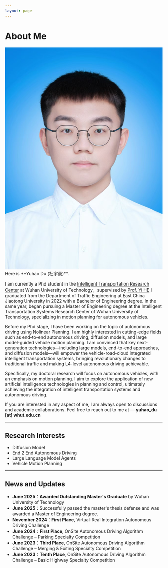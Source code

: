 ```yaml
---
layout: page
---
```


# About Me

<!-- <img src="https://caihanlin.com/caihanlin.jpg" class="floatpic"> -->
<img src="images/YH_du.jpg" class="floatpic">
Here is **Yuhao Du (杜宇豪)**.<br>

I am currently a Phd student in the [Intelligent Transportation Research Center](https://its.whut.edu.cn/) at Wuhan University of Technology，supervised by [Prof. Yi HE](https://its.whut.edu.cn/?jiaoshifengcai/844.html).I graduated from the Department of Traffic Engineering at East China Jiaotong University in 2022 with a Bachelor of Engineering degree. In the same year, began pursuing a Master of Engineering degree at the Intelligent Transportation Systems Research Center of Wuhan University of Technology, specializing in motion planning for autonomous vehicles.

Before my Phd stage, I have been working on the topic of autonomous driving using Nolinear Planning. I am highly interested in cutting-edge fields such as end-to-end autonomous driving, diffusion models, and large model-guided vehicle motion planning. I am convinced that key next-generation technologies—including large models, end-to-end approaches, and diffusion models—will empower the vehicle-road-cloud integrated intelligent transportation systems, bringing revolutionary changes to traditional traffic and making L4-level autonomous driving achievable.

Specifically, my doctoral research will focus on autonomous vehicles, with an emphasis on motion planning. I aim to explore the application of new artificial intelligence technologies in planning and control, ultimately achieving the integration of intelligent transportation systems and autonomous driving.

If you are interested in any aspect of me, I am always open to discussions and academic collaborations. Feel free to reach out to me at — **yuhao_du [at] whut.edu.cn**

---

## Research Interests

- Diffusion Model
- End 2 End Autonomous Driving
- Large Language Model Agents
- Vehicle Motion Planning

---

## News and Updates

- **June 2025**：**Awarded Outstanding Master's Graduate** by Wuhan University of Technology
- **June 2025**：Successfully passed the master's thesis defense and was awarded a Master of Engineering degree.
- **November 2024**：**First Place**​​, Virtual-Real Integration Autonomous Driving Challenge
- **June 2024**：**First Place**​​, OnSite Autonomous Driving Algorithm Challenge – Parking Specialty Competition
- **June 2023**：**Third Place**​​, OnSite Autonomous Driving Algorithm Challenge – Merging & Exiting Specialty Competition
- **June 2023**：**Tenth Place**​​, OnSite Autonomous Driving Algorithm Challenge – Basic Highway Specialty Competition

<br>

<!-- <blockquote class="twitter-tweet"><p lang="en" dir="ltr">Thrilled to be an AAAI-UC Scholar at <a href="https://twitter.com/hashtag/AAAI24?src=hash&amp;ref_src=twsrc%5Etfw">#AAAI24</a>, thanks to <a href="https://twitter.com/hashtag/AAAI?src=hash&amp;ref_src=twsrc%5Etfw">#AAAI</a> &amp; <a href="https://twitter.com/hashtag/GoogleExploreCSR?src=hash&amp;ref_src=twsrc%5Etfw">#GoogleExploreCSR</a> for the sponsorship. Grateful for the knowledge gained and new friendships formed.<br><br>Wonderful trip in Vancouver. Looking forward to staying connected with all.<a href="https://twitter.com/hashtag/AAAI24?src=hash&amp;ref_src=twsrc%5Etfw">#AAAI24</a> <a href="https://twitter.com/hashtag/Vancouver?src=hash&amp;ref_src=twsrc%5Etfw">#Vancouver</a> <a href="https://twitter.com/hashtag/GoogleExploreCSR?src=hash&amp;ref_src=twsrc%5Etfw">#GoogleExploreCSR</a> <a href="https://t.co/wUQUp8XlSM">pic.twitter.com/wUQUp8XlSM</a></p>&mdash; Hanlin CAI (seeking a PhD position 2025) (@lancecai2002) <a href="https://twitter.com/lancecai2002/status/1762210025173344260?ref_src=twsrc%5Etfw">February 26, 2024</a></blockquote> <script async src="https://platform.twitter.com/widgets.js" charset="utf-8"></script> -->

